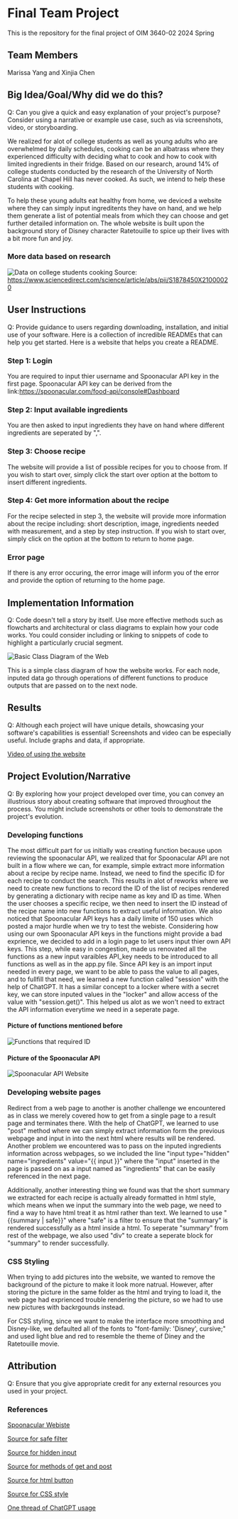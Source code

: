 # Final Team Project

This is the repository for the final project of OIM 3640-02 2024 Spring

## Team Members

Marissa Yang and Xinjia Chen

## Big Idea/Goal/Why did we do this?

Q: Can you give a quick and easy explanation of your project's purpose? Consider using a narrative or example use case, such as via screenshots, video, or storyboarding.

We realized for alot of college students as well as young adults who are overwhelmed by daily schedules, cooking can be an albatrass where they experienced difficulty with deciding what to cook and how to cook with limited ingredients in their fridge. Based on our research, around 14% of college students conducted by the research of the University of North Carolina at Chapel Hill has never cooked. As such, we intend to help these students with cooking.

To help these young adults eat healthy from home, we deviced a website where they can simply input ingreditents they have on hand, and we help them generate a list of potential meals from which they can choose and get further detailed information on. The whole website is built upon the background story of Disney character Ratetouille to spice up their lives with a bit more fun and joy.

### More data based on research

![Data on college students cooking](image.png)
Source: <https://www.sciencedirect.com/science/article/abs/pii/S1878450X21000020>

## User Instructions

Q: Provide guidance to users regarding downloading, installation, and initial use of your software. Here is a collection of incredible READMEs that can help you get started. Here is a website that helps you create a README.

### Step 1: Login

You are required to input thier username and Spoonacular API key in the first page. Spoonacular API key can be derived from the link:<https://spoonacular.com/food-api/console#Dashboard>

### Step 2: Input available ingredients

You are then asked to input ingredients they have on hand where different ingredients are seperated by ",".

### Step 3: Choose recipe

The website will provide a list of possible recipes for you to choose from. If you wish to start over, simply click the start over option at the bottom to insert different ingredients.

### Step 4: Get more information about the recipe

For the recipe selected in step 3, the website will provide more information about the recipe including: short description, image, ingredients needed with measurement, and a step by step instruction. If you wish to start over, simply click on the option at the bottom to return to home page.

### Error page

If there is any error occuring, the error image will inform you of the error and provide the option of returning to the home page.

## Implementation Information

Q: Code doesn't tell a story by itself. Use more effective methods such as flowcharts and architectural or class diagrams to explain how your code works. You could consider including or linking to snippets of code to highlight a particularly crucial segment.

![Basic Class Diagram of the Web](31D796BD-C58D-434C-99E5-69D974BAFE8E.jpeg)

This is a simple class diagram of how the website works. For each node, inputed data go through operations of different functions to produce outputs that are passed on to the next node.

## Results

Q: Although each project will have unique details, showcasing your software's capabilities is essential! Screenshots and video can be especially useful. Include graphs and data, if appropriate.

[Video of using the website](<https://babson-my.sharepoint.com/personal/zyang3_babson_edu/_layouts/15/stream.aspx?id=%2Fpersonal%2Fzyang3%5Fbabson%5Fedu%2FDocuments%2F%E9%99%84%E4%BB%B6%2FRecording%202024%2D04%2D26%20152720%2Emov&ct=1714160210276&or=OWA%2DNT%2DMail&cid=50078051%2D6de4%2D2b6f%2Dccf9%2D4cd931597e3b&ga=1&LOF=1&referrer=StreamWebApp%2EWeb&referrerScenario=AddressBarCopied%2Eview>)

## Project Evolution/Narrative

Q: By exploring how your project developed over time, you can convey an illustrious story about creating software that improved throughout the process. You might include screenshots or other tools to demonstrate the project's evolution.

### Developing functions

The most difficult part for us initially was creating function because upon reviewing the spoonacular API, we realized that for Spoonacular API are not built in a flow where we can, for example, simple extract more information about a recipe by recipe name. Instead, we need to find the specific ID for each recipe to conduct the search. This results in alot of reworks where we need to create new functions to record the ID of the list of recipes rendered by generating a dictionary with recipe name as key and ID as time. When the user chooses a specific recipe, we then need to insert the ID instead of the recipe name into new functions to extract useful information. We also noticed that Spoonacular API keys has a daily limite of 150 uses which posted a major hurdle when we try to test the webiste. Considering how using our own Spoonacular API keys in the functions might provide a bad exprience, we decided to add in a login page to let users input thier own API keys. This step, while easy in congestion, made us renovated all the functions as a new input varaibles API_key needs to be introduced to all functions as well as in the app.py file. Since API key is an import input needed in every page, we want to be able to pass the value to all pages, and to fullfill that need, we learned a new function called "session" with the help of ChatGPT. It has a similar concept to a locker where with a secret key, we can store inputed values in the "locker" and allow access of the value with "session.get()". This helped us alot as we won't need to extract the API information everytime we need in a seperate page.

#### Picture of functions mentioned before

![Functions that required ID](image-2.png)

#### Picture of the Spoonacular API

![Spoonacular API Website](image-3.png)

### Developing website pages

Redirect from a web page to another is another challenge we encountered as in class we merely covered how to get from a single page to a result page and terminates there. With the help of ChatGPT, we learned to use "post" method where we can simply extract information form the previous webpage and input in into the next html where results will be rendered. Another problem we encountered was to pass on the inputed ingredients information across webpages, so we included the line "input type="hidden" name="ingredients" value="{{ input }}" where the "input" inserted in the page is passed on as a input named as "ingredients" that can be easily referenced in the next page.

Additionally, another interesting thing we found was that the short summary we extracted for each recipe is actually already formatted in html style, which means when we input the summary into the web page, we need to find a way to have html treat it as html rather than text. We learned to use "{{summary | safe}}" where "safe" is a filter to ensure that the "summary" is rendered successfully as a html inside a html. To seperate "summary" from rest of the webpage, we also used "div" to create a seperate block for "summary" to render successfully.

### CSS Styling

When trying to add pictures into the website, we wanted to remove the background of the picture to make it look more natrual. However, after storing the picture in the same folder as the html and trying to load it, the web page had exprienced trouble rendering the picture, so we had to use new pictures with backrgounds instead.

For CSS styling, since we want to make the interface more smoothing and Disney-like, we defaulted all of the fonts to "font-family: 'Disney', cursive;" and used light blue and red to resemble the theme of Diney and the Ratetouille movie.

## Attribution

Q: Ensure that you give appropriate credit for any external resources you used in your project.

### References

[Spoonacular Webiste](<[https://spoonacular.com/food-api/docs#Ingredients-by-ID ](https://spoonacular.com/food-api)>)

[Source for safe filter](<https://stackoverflow.com/questions/3206344/passing-html-to-template-using-flask-jinja2>)

[Source for hidden input](<https://www.w3schools.com/tags/att_input_type_hidden.asp>)

[Source for methods of get and post](<https://www.w3schools.com/tags/ref_httpmethods.asp>)

[Source for html button](<https://www.w3schools.com/tags/tag_button.asp>)

[Source for CSS style](<https://www.w3schools.com/html/html_css.asp>)

[One thread of ChatGPT usage](<https://chat.openai.com/c/80dfdeb1-217d-4603-ace3-bf074397e5c5>)
